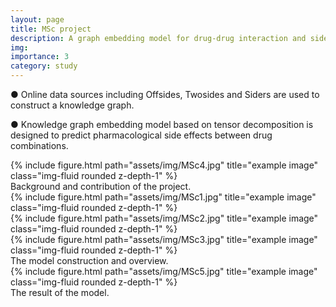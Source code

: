 ```yaml
---
layout: page
title: MSc project
description: A graph embedding model for drug-drug interaction and side-effect prediction 
img: 
importance: 3
category: study
---
```


● Online data sources including Offsides, Twosides and Siders are used to construct a knowledge graph.

● Knowledge graph embedding model based on tensor decomposition is designed to predict
pharmacological side effects between drug combinations. 

<div class="row">
    <div class="col-sm mt-3 mt-md-0">
        {% include figure.html path="assets/img/MSc4.jpg" title="example image" class="img-fluid rounded z-depth-1" %}
    </div>
</div>
<div class="caption">
    Background and contribution of the project.
</div>
<div class="row">
    <div class="col-sm mt-3 mt-md-0">
        {% include figure.html path="assets/img/MSc1.jpg" title="example image" class="img-fluid rounded z-depth-1" %}
    </div>
    <div class="col-sm mt-3 mt-md-0">
        {% include figure.html path="assets/img/MSc2.jpg" title="example image" class="img-fluid rounded z-depth-1" %}
    </div>
    <div class="col-sm mt-3 mt-md-0">
        {% include figure.html path="assets/img/MSc3.jpg" title="example image" class="img-fluid rounded z-depth-1" %}
    </div>
</div>
<div class="caption">
    The model construction and overview.
</div>
<div class="row">
    <div class="col-sm mt-3 mt-md-0">
        {% include figure.html path="assets/img/MSc5.jpg" title="example image" class="img-fluid rounded z-depth-1" %}
    </div>
</div>
<div class="caption">
    The result of the model.
</div>





